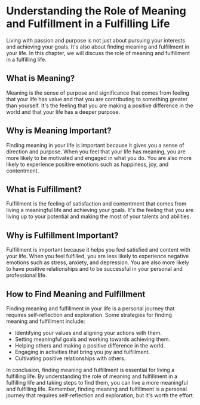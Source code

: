 Understanding the Role of Meaning and Fulfillment in a Fulfilling Life
==================================================================================================================

Living with passion and purpose is not just about pursuing your interests and achieving your goals. It's also about finding meaning and fulfillment in your life. In this chapter, we will discuss the role of meaning and fulfillment in a fulfilling life.

What is Meaning?
----------------

Meaning is the sense of purpose and significance that comes from feeling that your life has value and that you are contributing to something greater than yourself. It's the feeling that you are making a positive difference in the world and that your life has a deeper purpose.

Why is Meaning Important?
-------------------------

Finding meaning in your life is important because it gives you a sense of direction and purpose. When you feel that your life has meaning, you are more likely to be motivated and engaged in what you do. You are also more likely to experience positive emotions such as happiness, joy, and contentment.

What is Fulfillment?
--------------------

Fulfillment is the feeling of satisfaction and contentment that comes from living a meaningful life and achieving your goals. It's the feeling that you are living up to your potential and making the most of your talents and abilities.

Why is Fulfillment Important?
-----------------------------

Fulfillment is important because it helps you feel satisfied and content with your life. When you feel fulfilled, you are less likely to experience negative emotions such as stress, anxiety, and depression. You are also more likely to have positive relationships and to be successful in your personal and professional life.

How to Find Meaning and Fulfillment
-----------------------------------

Finding meaning and fulfillment in your life is a personal journey that requires self-reflection and exploration. Some strategies for finding meaning and fulfillment include:

* Identifying your values and aligning your actions with them.
* Setting meaningful goals and working towards achieving them.
* Helping others and making a positive difference in the world.
* Engaging in activities that bring you joy and fulfillment.
* Cultivating positive relationships with others.

In conclusion, finding meaning and fulfillment is essential for living a fulfilling life. By understanding the role of meaning and fulfillment in a fulfilling life and taking steps to find them, you can live a more meaningful and fulfilling life. Remember, finding meaning and fulfillment is a personal journey that requires self-reflection and exploration, but it's worth the effort.
